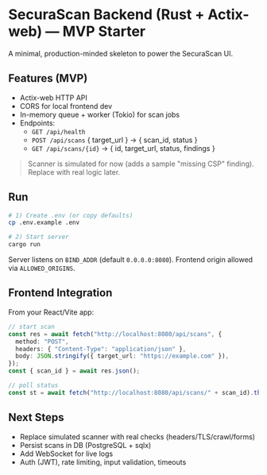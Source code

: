 
# SecuraScan Backend (Rust + Actix-web) — MVP Starter

A minimal, production-minded skeleton to power the SecuraScan UI.

## Features (MVP)
- Actix-web HTTP API
- CORS for local frontend dev
- In-memory queue + worker (Tokio) for scan jobs
- Endpoints:
  - `GET /api/health`
  - `POST /api/scans` { target_url } → { scan_id, status }
  - `GET /api/scans/{id}` → { id, target_url, status, findings }

> Scanner is simulated for now (adds a sample "missing CSP" finding). Replace with real logic later.

## Run
```bash
# 1) Create .env (or copy defaults)
cp .env.example .env

# 2) Start server
cargo run
```

Server listens on `BIND_ADDR` (default `0.0.0.0:8080`). Frontend origin allowed via `ALLOWED_ORIGINS`.

## Frontend Integration
From your React/Vite app:
```ts
// start scan
const res = await fetch("http://localhost:8080/api/scans", {
  method: "POST",
  headers: { "Content-Type": "application/json" },
  body: JSON.stringify({ target_url: "https://example.com" }),
});
const { scan_id } = await res.json();

// poll status
const st = await fetch("http://localhost:8080/api/scans/" + scan_id).then(r => r.json());
```

## Next Steps
- Replace simulated scanner with real checks (headers/TLS/crawl/forms)
- Persist scans in DB (PostgreSQL + sqlx)
- Add WebSocket for live logs
- Auth (JWT), rate limiting, input validation, timeouts
